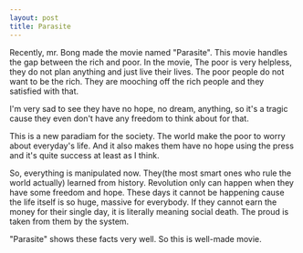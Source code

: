 ```yaml
---
layout: post
title: Parasite
---
```


Recently, mr. Bong made the movie named "Parasite". This movie handles the gap between the rich and poor.
In the movie, The poor is very helpless, they do not plan anything and just live their lives.
The poor people do not want to be the rich. They are mooching off the rich people and they satisfied with that.

I'm very sad to see they have no hope, no dream, anything, so it's a tragic cause they even don't have any freedom to think about for that.

This is a new paradiam for the society. The world make the poor to worry about everyday's life. And it also makes them have no hope using the press and it's quite success at least as I think.

So, everything is manipulated now. They(the most smart ones who rule the world actually) learned from history. Revolution only can happen when they have some freedom and hope. These days it cannot be happening cause the life itself is so huge, massive for everybody. If they cannot earn the money for their single day, it is literally meaning social death. The proud is taken from them by the system.

"Parasite" shows these facts very well. So this is well-made movie.
